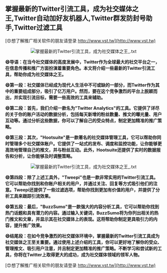## **掌握最新的Twitter引流工具，成为社交媒体之王,Twitter自动加好友机器人,Twitter群发防封号助手,Twitter过滤工具**

[😍想了解推广相关软件的朋友请登录 http://www.vst.tw](http://www.vst.tw)

 <center><img src="https://vst.tw/MP4/tuiguang/png/4.png" alt="掌握最新的Twitter引流工具，成为社交媒体之王_.txt"></center>

**😄导语：在当今社交媒体的高度发展中，Twitter作为全球最大的社交平台之一，在信息传播和推广方面扮演着重要角色。本文将介绍一些最新的Twitter引流工具，帮助你成为社交媒体之王。**

**😄第一段：社交媒体已经成为现代人生活中不可或缺的一部分，而Twitter作为其中的重要组成部分，吸引了亿万用户。然而，要在这个竞争激烈的平台上脱颖而出，并实现引流目标，需要一些高效的工具来辅助。**

**😄第二段：首先，我们介绍一款名为"Twitter Analytics"的工具。它提供了详尽的关于你的账户活动的数据分析，包括每天新增的粉丝数量、推文的曝光量、用户互动等。通过分析这些数据，你可以了解自己的受众特点，制定更加精准的推广策略。**

**😄第三段：其次，"Hootsuite"是一款著名的社交媒体管理工具，它可以帮助你同时管理多个社交媒体账户。它提供了一站式的发布、调度和监控功能，让你能够更高效地管理自己的推文，并与粉丝互动。此外，Hootsuite还提供了实时的数据报告和分析，让你能够及时调整策略。**

 <center><img src="https://vst.tw/MP4/tuiguang/png/8.png" alt="掌握最新的Twitter引流工具，成为社交媒体之王_.txt"></center>

**😄第四段：除了上述工具外，"Tweepi"也是一款非常实用的Twitter引流工具。它可以帮助你找到和你账户相关的用户，并通过关注、回复等方式吸引他们的注意。Tweepi还提供了一些过滤选项，帮助你找到更加有价值的用户，并提供了分析工具来跟踪引流效果。**

**😄第五段：最后，"BuzzSumo"是一款强大的内容分析工具，它可以帮助你找到热门话题和具有潜力的内容。通过输入关键词，BuzzSumo将为你列出相关的热门推文和文章，并显示其在社交媒体上的表现。这将帮助你制定更具吸引力的内容，提升推广效果。**

**😄结尾段：在如今竞争激烈的社交媒体环境中，掌握最新的Twitter引流工具成为社交媒体之王至关重要。通过使用上述介绍的工具，你可以更好地了解你的受众、管理推文、吸引用户注意，并且制定更加精准的推广策略。不断学习和尝试新的工具，你将在Twitter上取得更大的成功，成为社交媒体领域的领军人物。**

[😍想了解推广相关软件的朋友请登录 http://www.vst.tw](http://www.vst.tw)



